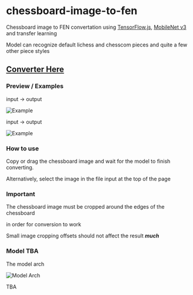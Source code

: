 # chessboard-image-to-fen

Chessboard image to FEN convertation using [TensorFlow.js](https://www.tensorflow.org/js), [MobileNet v3](https://tfhub.dev/google/tfjs-model/imagenet/mobilenet_v3_small_100_224/feature_vector/5/default/1) and transfer learning

Model can recognize default lichess and chesscom pieces and quite a few other piece styles 

## [Сonverter Here](https://truekendor.github.io/chessboard-image-to-fen/)

### Preview / Examples

input -> output

![Example](https://github.com/truekendor/chessboard-image-to-fen/blob/main/preview/preview_1.webp)

input -> output

![Example](https://github.com/truekendor/chessboard-image-to-fen/blob/main/preview/preview_2.webp)

### How to use

Copy or drag the chessboard image and wait for the model to finish converting.

Alternatively, select the image in the file input at the top of the page

### Important 

The chessboard image must be cropped around the edges of the chessboard

in order for conversion to work

Small image cropping offsets should not affect the result ***much***

### Model TBA

The model arch

![Model Arch](https://github.com/truekendor/chessboard-image-to-fen/blob/main/assets/model_arch.webp)

TBA







